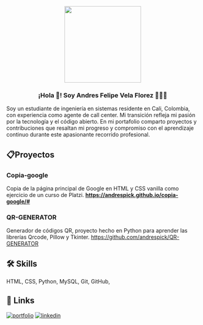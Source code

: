 <p align="center" width="300" >
   <img align="center" width="200" src="https://media.licdn.com/dms/image/v2/D5603AQFj8LBLAVWQLQ/profile-displayphoto-shrink_800_800/profile-displayphoto-shrink_800_800/0/1674316438120?e=1744243200&v=beta&t=ljI2TphVvOLBv40jFednTBM45RSVwpd9TivTn9LxCjQ" />
   <h3 align="center">¡Hola 👋! Soy Andres Felipe Vela Florez 👨🏻‍💻</h3>
</p>


Soy un estudiante de ingeniería en sistemas residente en Cali, Colombia, con experiencia como agente de call center. Mi transición refleja mi pasión por la tecnología y el código abierto. En mi portafolio comparto proyectos y contribuciones que resaltan mi progreso y compromiso con el aprendizaje continuo durante este apasionante recorrido profesional.

## 📋Proyectos

### Copia-google
Copia de la página principal de Google en HTML y CSS vanilla como ejercicio de un curso de Platzi.
**https://andrespick.github.io/copia-google/#**

### QR-GENERATOR
Generador de códigos QR, proyecto hecho en Python para aprender las librerías Qrcode, Pillow y Tkinter.
https://github.com/andrespick/QR-GENERATOR

## 🛠 Skills
HTML, CSS, Python, MySQL, Git, GitHub, 


## 🔗 Links
[![portfolio](https://img.shields.io/badge/my_portfolio-000?style=for-the-badge&logo=ko-fi&logoColor=white)](https://andresfelipevela.net/)
[![linkedin](https://img.shields.io/badge/linkedin-0A66C2?style=for-the-badge&logo=linkedin&logoColor=white)](https://www.linkedin.com/in/andresvelaflorez/)

